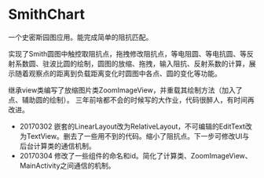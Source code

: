 # SmithChart
一个史密斯园图应用。能完成简单的阻抗匹配。

实现了Smith圆图中触控取阻抗点，拖拽修改阻抗点，等电阻圆、等电抗圆、等反射系数圆、驻波比圆的绘制，圆图的放缩、拖拽，输入阻抗、反射系数的计算，展示随着观察点的距离到负载距离变化时圆图中各点、圆的变化等功能。

继承view类编写了放缩图片类ZoomImageView，并重载其绘制方法（加入了点、辅助圆的绘制）。
三年前啥都不会的时候写的大作业，代码很醉人，有时间再改进。

- 20170302 嵌套的LinearLayout改为RelativeLayout，不可编辑的EditText改为TextView。删去了一些用不到的代码。缩小了阻抗点。下一步可修改UI与后台计算类的通信机制。
- 20170304 修改了一些组件的命名和id。简化了计算类、ZoomImageView、MainActivity之间通信的机制。
